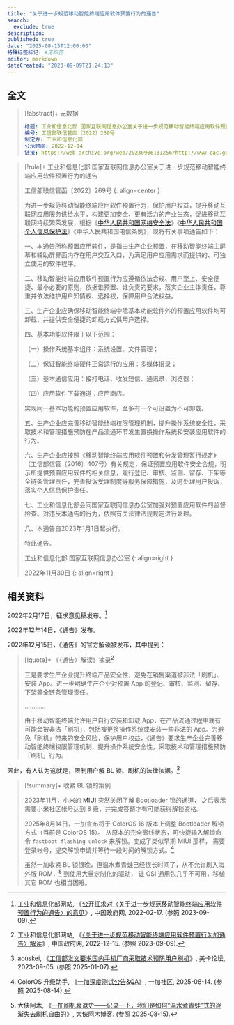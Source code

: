 ```yaml
---
title: "关于进一步规范移动智能终端应用软件预置行为的通告"
search:
  exclude: true
description:
published: true
date: "2025-08-15T12:00:00"
特殊标签标记: #无标签
editor: markdown
dateCreated: "2023-09-09T21:24:13"
---
```


## 全文

> [!abstract]+ 元数据
>
> ```yaml
> 标题: 工业和信息化部 国家互联网信息办公室关于进一步规范移动智能终端应用软件预置行为的通告
> 编号: 工信部联信管函〔2022〕269号
> 制定方: 工业和信息化部
> 公示时间: 2022-12-14
> 链接: https://web.archive.org/web/20230906131256/http://www.cac.gov.cn/2022-12/14/c_1672656825925035.htm
> ```

> [!rule]+ 工业和信息化部 国家互联网信息办公室关于进一步规范移动智能终端应用软件预置行为的通告
>
> 工信部联信管函〔2022〕269号
> {: align=center }
>
> 为进一步规范移动智能终端应用软件预置行为，保护用户权益，提升移动互联网应用服务供给水平，构建更加安全、更有活力的产业生态，促进移动互联网持续繁荣发展，根据《[中华人民共和国网络安全法](/rule/普通法律/中华人民共和国网络安全法.md)》《[中华人民共和国个人信息保护法](/rule/普通法律/中华人民共和国个人信息保护法.md)》《中华人民共和国电信条例》，现将有关事项通告如下：
>
> 一、本通告所称预置应用软件，是指由生产企业预置，在移动智能终端主屏幕和辅助屏界面内存在用户交互入口，为满足用户应用需求而提供的、可独立使用的软件程序。
>
> 二、移动智能终端应用软件预置行为应遵循依法合规、用户至上、安全便捷、最小必要的原则，依据谁预置、谁负责的要求，落实企业主体责任，尊重并依法维护用户知情权、选择权，保障用户合法权益。
>
> 三、生产企业应确保移动智能终端中除基本功能软件外的预置应用软件均可卸载，并提供安全便捷的卸载方式供用户选择。
>
> 四、基本功能软件限于以下范围：
>
> （一）操作系统基本组件：系统设置、文件管理；
>
> （二）保证智能终端硬件正常运行的应用：多媒体摄录；
>
> （三）基本通信应用：接打电话、收发短信、通讯录、浏览器；
>
> （四）应用软件下载通道：应用商店。
>
> 实现同一基本功能的预置应用软件，至多有一个可设置为不可卸载。
>
> 五、生产企业应完善移动智能终端权限管理机制，提升操作系统安全性，采取技术和管理措施预防在产品流通环节发生置换操作系统和安装应用软件的行为。
>
> 六、生产企业应按照《移动智能终端应用软件预置和分发管理暂行规定》（工信部信管〔2016〕407号）有关规定，保证预置应用软件安全合规，明示所提供预置应用软件的相关信息，履行登记、审核、监测、留存、下架等全链条管理责任，完善投诉受理制度等服务保障措施，及时处理用户投诉，落实个人信息保护责任。
>
> 七、工业和信息化部会同国家互联网信息办公室加强对预置应用软件的监督检查。对违反本通告的行为，依照有关法律法规规定进行处理。
>
> 八、本通告自2023年1月1日起执行。
>
> 特此通告。
>
> 工业和信息化部 国家互联网信息办公室
> {: align=right }
>
> 2022年11月30日
> {: align=right }

## 相关资料

2022年2月17日，征求意见稿发布。[^74376]

[^74376]: 工业和信息化部网站, 《[公开征求对〈关于进一步规范移动智能终端应用软件预置行为的通告〉的意见](https://web.archive.org/web/20230603121432/https://www.gov.cn/xinwen/2022-02/17/content_5674376.htm)》, 中国政府网, 2022-02-17. (参照 2023-09-09).

2022年12年14日，《通告》发布。

2022年12月15日，《通告》的官方解读被发布，其中提到：

> [!quote]+ 《〈通告〉解读》摘录[^32078]
>
> 三是要求生产企业提升终端产品安全性，避免在销售渠道被非法「刷机」、安装 App。进一步明确生产企业对预置 App 的登记、审核、监测、留存、下架等全链条管理责任。
>
> …………
>
> 由于移动智能终端允许用户自行安装和卸载 App，在产品流通过程中就有可能会被非法「刷机」，包括被更换操作系统或安装一些非法的 App。为避免「刷机」带来的安全风险，保护用户权益，《通告》要求生产企业完善移动智能终端权限管理机制，提升操作系统安全性，采取技术和管理措施预防「刷机」行为。

[^32078]: 工业和信息化部网站, 《[〈关于进一步规范移动智能终端应用软件预置行为的通告〉解读](https://web.archive.org/web/20230831155138/https://www.gov.cn/zhengce/2022-12/15/content_5732078.htm)》, 中国政府网, 2022-12-15. (参照 2023-09-09).

因此，有人认为这就是，限制用户解 BL 锁、刷机的法律依据。[^88247]

[^88247]: aouskei, 《[工信部发文要求国内手机厂商采取技术预防用户刷机](https://www.uscardforum.com/t/topic/188247)》, 美卡论坛, 2023-09-05. (参照 2025-01-07).

> [!summary]+ 收紧 BL 锁的案例
>
> 2023年11月，小米的 [MIUI](/company/小米/MIUI.md#bootloader-锁) 突然关闭了解 Bootloader 锁的通道，
> 之后表示需要小米社区帐号达到 8 级，并完成答题才有可能获得解锁资格。
>
> 2025年8月14日，一加宣布将于 ColorOS 16 版本上调整 Bootloader 解锁方式（当前是 ColorOS 15）。
> 从原本的完全离线状态，可快捷输入解锁命令 `fastboot flashing unlock` 来解锁。变成了类似早期 MIUI 那样，
> 需要登录帐号，提交解锁申请并等待一段时间的解锁方式。[^nvSEl]
>
> 虽然一加收紧 BL 锁很晚，但温水煮青蛙已经很长时间了，从不允许刷入海外版 ROM，[^7625] 到使用大量定制化的驱动，
> 让 GSI 通用包几乎不可用，移植其它 ROM 也相当困难。

[^nvSEl]: ColorOS 升级助手, 《[一加深度测试公告&QA](http://archive.today/2025.08.14-025725/https://bbs.oneplus.com/thread/1926504022886318086)》, 一加社区, 2025-08-14. (参照 2025-08-14).

[^7625]: 大侠阿木, 《[一加刷机衰退史——记录一下，我们是如何“温水煮青蛙”式的逐渐失去刷机自由的](https://web.archive.org/web/20250815015113/https://www.daxiaamu.com/7625/)》, 大侠阿木博客. (参照 2025-08-15).
